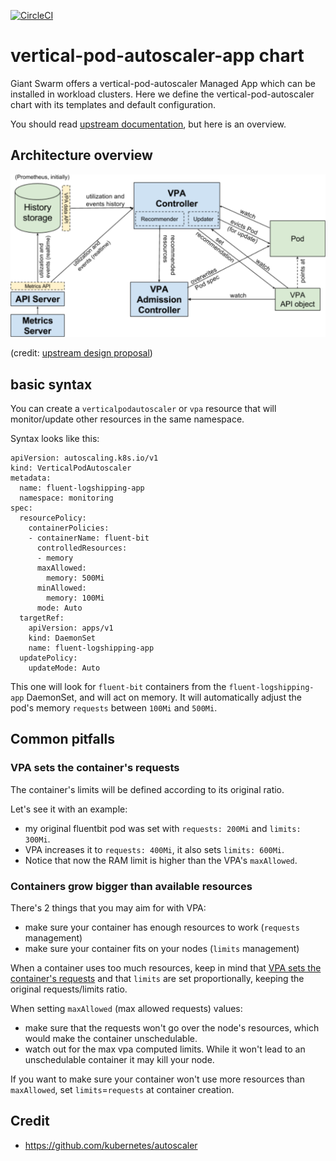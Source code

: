 [![CircleCI](https://circleci.com/gh/giantswarm/vertical-pod-autoscaler-app.svg?style=shield)](https://circleci.com/gh/giantswarm/vertical-pod-autoscaler-app)

# vertical-pod-autoscaler-app chart

Giant Swarm offers a vertical-pod-autoscaler Managed App which can be installed in workload clusters.
Here we define the vertical-pod-autoscaler chart with its templates and default configuration.

You should read [upstream documentation](https://github.com/kubernetes/autoscaler/tree/master/vertical-pod-autoscaler), but here is an overview.

## Architecture overview

![VPA Architecture Diagram](images/vpa-architecture.png "VPA architecture overview")

(credit: [upstream design proposal](https://github.com/kubernetes/design-proposals-archive/blob/main/autoscaling/vertical-pod-autoscaler.md#architecture-overview))


## basic syntax

You can create a `verticalpodautoscaler` or `vpa` resource that will monitor/update other resources in the same namespace.

Syntax looks like this:

```
apiVersion: autoscaling.k8s.io/v1
kind: VerticalPodAutoscaler
metadata:
  name: fluent-logshipping-app
  namespace: monitoring
spec:
  resourcePolicy:
    containerPolicies:
    - containerName: fluent-bit
      controlledResources:
      - memory
      maxAllowed:
        memory: 500Mi
      minAllowed:
        memory: 100Mi
      mode: Auto
  targetRef:
    apiVersion: apps/v1
    kind: DaemonSet
    name: fluent-logshipping-app
  updatePolicy:
    updateMode: Auto
```

This one will look for `fluent-bit` containers from the `fluent-logshipping-app` DaemonSet, and will act on memory.
It will automatically adjust the pod's memory `requests` between `100Mi` and `500Mi`.


## Common pitfalls

### VPA sets the container's requests

The container's limits will be defined according to its original ratio.

Let's see it with an example:
* my original fluentbit pod was set with `requests: 200Mi` and `limits: 300Mi`.
* VPA increases it to `requests: 400Mi`, it also sets `limits: 600Mi`.
* Notice that now the RAM limit is higher than the VPA's `maxAllowed`.

### Containers grow bigger than available resources

There's 2 things that you may aim for with VPA:
- make sure your container has enough resources to work (`requests` management)
- make sure your container fits on your nodes (`limits` management)

When a container uses too much resources, keep in mind that [VPA sets the container's requests](#vpa-sets-the-containers-requests) and that `limits` are set proportionally, keeping the original requests/limits ratio.

When setting `maxAllowed` (max allowed requests) values:
- make sure that the requests won't go over the node's resources, which would make the container unschedulable.
- watch out for the max vpa computed limits. While it won't lead to an unschedulable container it may kill your node.

If you want to make sure your container won't use more resources than `maxAllowed`, set `limits`=`requests` at container creation.

## Credit

* https://github.com/kubernetes/autoscaler
